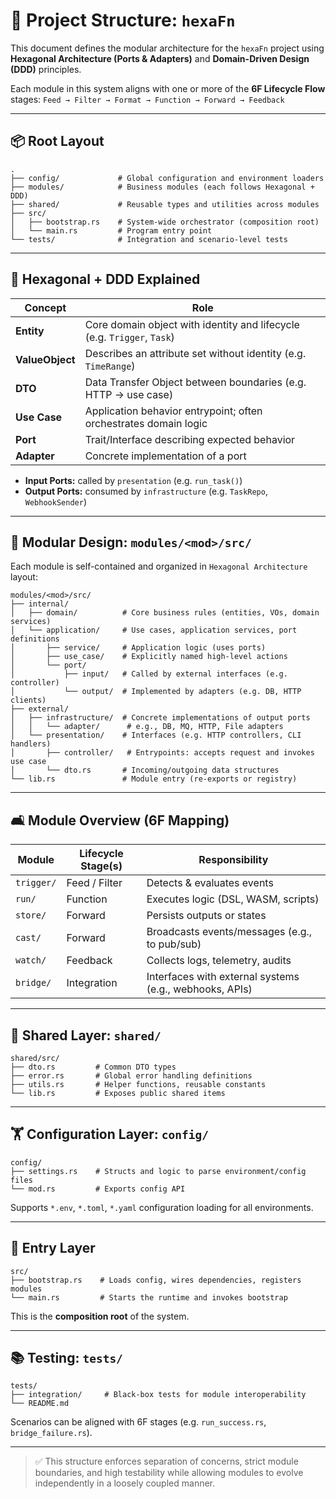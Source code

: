<!--
SPDX-FileCopyrightText: 2025 Husamettin ARABACI
SPDX-License-Identifier: MIT
-->

# 📁 Project Structure: `hexaFn`

This document defines the modular architecture for the `hexaFn` project using **Hexagonal Architecture (Ports & Adapters)** and **Domain-Driven Design (DDD)** principles.

Each module in this system aligns with one or more of the **6F Lifecycle Flow** stages:
`Feed → Filter → Format → Function → Forward → Feedback`

---

## 📦 Root Layout

```plaintext
.
├── config/             # Global configuration and environment loaders
├── modules/            # Business modules (each follows Hexagonal + DDD)
├── shared/             # Reusable types and utilities across modules
├── src/
│   ├── bootstrap.rs    # System-wide orchestrator (composition root)
│   └── main.rs         # Program entry point
└── tests/              # Integration and scenario-level tests
```

---

## 🧠 Hexagonal + DDD Explained

| Concept         | Role                                                                    |
| --------------- | ----------------------------------------------------------------------- |
| **Entity**      | Core domain object with identity and lifecycle (e.g. `Trigger`, `Task`) |
| **ValueObject** | Describes an attribute set without identity (e.g. `TimeRange`)          |
| **DTO**         | Data Transfer Object between boundaries (e.g. HTTP → use case)          |
| **Use Case**    | Application behavior entrypoint; often orchestrates domain logic        |
| **Port**        | Trait/Interface describing expected behavior                            |
| **Adapter**     | Concrete implementation of a port                                       |

* **Input Ports:** called by `presentation` (e.g. `run_task()`)
* **Output Ports:** consumed by `infrastructure` (e.g. `TaskRepo`, `WebhookSender`)

---

## 🔹 Modular Design: `modules/<mod>/src/`

Each module is self-contained and organized in `Hexagonal Architecture` layout:

```plaintext
modules/<mod>/src/
├── internal/
│   ├── domain/          # Core business rules (entities, VOs, domain services)
│   └── application/     # Use cases, application services, port definitions
│       ├── service/     # Application logic (uses ports)
│       ├── use_case/    # Explicitly named high-level actions
│       └── port/
│           ├── input/   # Called by external interfaces (e.g. controller)
│           └── output/  # Implemented by adapters (e.g. DB, HTTP clients)
├── external/
│   ├── infrastructure/  # Concrete implementations of output ports
│   │   └── adapter/      # e.g., DB, MQ, HTTP, File adapters
│   └── presentation/    # Interfaces (e.g. HTTP controllers, CLI handlers)
│       ├── controller/   # Entrypoints: accepts request and invokes use case
│       └── dto.rs       # Incoming/outgoing data structures
└── lib.rs               # Module entry (re-exports or registry)
```

---

## 🛋️ Module Overview (6F Mapping)

| Module     | Lifecycle Stage(s) | Responsibility                                          |
| ---------- | ------------------ | ------------------------------------------------------- |
| `trigger/` | Feed / Filter      | Detects & evaluates events                              |
| `run/`     | Function           | Executes logic (DSL, WASM, scripts)                     |
| `store/`   | Forward            | Persists outputs or states                              |
| `cast/`    | Forward            | Broadcasts events/messages (e.g., to pub/sub)           |
| `watch/`   | Feedback           | Collects logs, telemetry, audits                        |
| `bridge/`  | Integration        | Interfaces with external systems (e.g., webhooks, APIs) |

---

## 🔧 Shared Layer: `shared/`

```plaintext
shared/src/
├── dto.rs         # Common DTO types
├── error.rs       # Global error handling definitions
├── utils.rs       # Helper functions, reusable constants
└── lib.rs         # Exposes public shared items
```

---

## 🏋️ Configuration Layer: `config/`

```plaintext
config/
├── settings.rs    # Structs and logic to parse environment/config files
└── mod.rs         # Exports config API
```

Supports `*.env`, `*.toml`, `*.yaml` configuration loading for all environments.

---

## 🚀 Entry Layer

```plaintext
src/
├── bootstrap.rs    # Loads config, wires dependencies, registers modules
└── main.rs         # Starts the runtime and invokes bootstrap
```

This is the **composition root** of the system.

---

## 📚 Testing: `tests/`

```plaintext
tests/
├── integration/     # Black-box tests for module interoperability
└── README.md
```

Scenarios can be aligned with 6F stages (e.g. `run_success.rs`, `bridge_failure.rs`).

---

> ✅ This structure enforces separation of concerns, strict module boundaries, and high testability while allowing modules to evolve independently in a loosely coupled manner.
